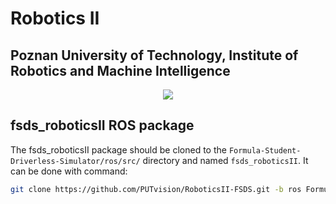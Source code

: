 # Robotics II

## Poznan University of Technology, Institute of Robotics and Machine Intelligence

<p align="center">
  <img src="./readme_files/logo.png">
</p>

## fsds_roboticsII ROS package

The fsds_roboticsII package should be cloned to the `Formula-Student-Driverless-Simulator/ros/src/` directory and named `fsds_roboticsII`. It can be done with command:

```bash
git clone https://github.com/PUTvision/RoboticsII-FSDS.git -b ros Formula-Student-Driverless-Simulator/ros/src/fsds_roboticsII/
```
